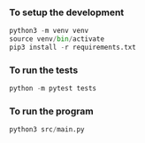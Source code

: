 ### To setup the development

```python
python3 -m venv venv
source venv/bin/activate
pip3 install -r requirements.txt
```


### To run the tests
```python
python -m pytest tests
```

### To run the program
```python
python3 src/main.py 
```